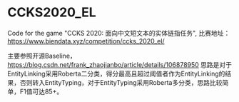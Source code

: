 # CCKS2020_EL
Code for the game "CCKS 2020: 面向中文短文本的实体链指任务", 比赛地址：https://www.biendata.xyz/competition/ccks_2020_el/

主要参照开源Baseline，https://blog.csdn.net/frank_zhaojianbo/article/details/106878950
思路是对于EntityLinking采用Roberta二分类，得分最高且超过阈值者作为EntityLinking的结果，否则转入EntityTyping，对于EntityTyping采用Roberta多分类，思路比较简单，F1值可达85+。
